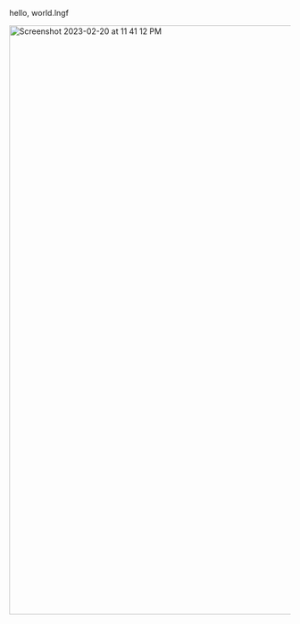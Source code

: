 hello, world.lngf

<img width="1056" alt="Screenshot 2023-02-20 at 11 41 12 PM" src="https://user-images.githubusercontent.com/105664032/220176064-f33633db-3712-4081-83a6-8579300aea5b.png">
